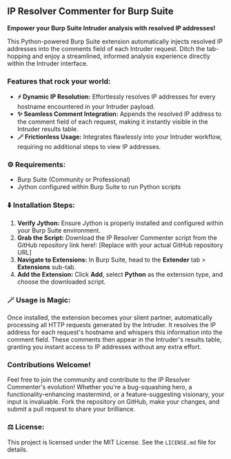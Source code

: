 ## IP Resolver Commenter for Burp Suite

**Empower your Burp Suite Intruder analysis with resolved IP addresses!**

This Python-powered Burp Suite extension automatically injects resolved IP addresses into the comments field of each Intruder request. Ditch the tab-hopping and enjoy a streamlined, informed analysis experience directly within the Intruder interface.

### Features that rock your world:

* **⚡️ Dynamic IP Resolution:** Effortlessly resolves IP addresses for every hostname encountered in your Intruder payload.
* **✨ Seamless Comment Integration:** Appends the resolved IP address to the comment field of each request, making it instantly visible in the Intruder results table.
* **🪄 Frictionless Usage:** Integrates flawlessly into your Intruder workflow, requiring no additional steps to view IP addresses.

### ⚙️ Requirements:

* Burp Suite (Community or Professional)
* Jython configured within Burp Suite to run Python scripts

### ⬇️ Installation Steps:

1. **Verify Jython:** Ensure Jython is properly installed and configured within your Burp Suite environment.
2. **Grab the Script:** Download the IP Resolver Commenter script from the GitHub repository link here!: [Replace with your actual GitHub repository URL]
3. **Navigate to Extensions:** In Burp Suite, head to the **Extender** tab > **Extensions** sub-tab.
4. **Add the Extension:** Click **Add**, select **Python** as the extension type, and choose the downloaded script.

### 🪄 Usage is Magic:

Once installed, the extension becomes your silent partner, automatically processing all HTTP requests generated by the Intruder. It resolves the IP address for each request's hostname and whispers this information into the comment field. These comments then appear in the Intruder's results table, granting you instant access to IP addresses without any extra effort.

###  Contributions Welcome!

Feel free to join the community and contribute to the IP Resolver Commenter's evolution! Whether you're a bug-squashing hero, a functionality-enhancing mastermind, or a feature-suggesting visionary, your input is invaluable. Fork the repository on GitHub, make your changes, and submit a pull request to share your brilliance.

### ⚖️ License:

This project is licensed under the MIT License. See the `LICENSE.md` file for details.

